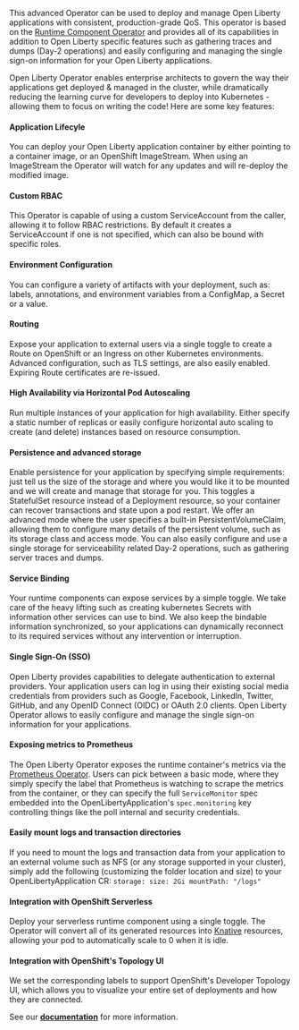 This advanced Operator can be used to deploy and manage Open Liberty applications with consistent, production-grade QoS. This operator is based on the [Runtime Component Operator](https://github.com/application-stacks/runtime-component-operator) and provides all of its capabilities in addition to Open Liberty specific features such as gathering traces and dumps (Day-2 operations) and easily configuring and managing the single sign-on information for your Open Liberty applications.

Open Liberty Operator enables enterprise architects to govern the way their applications get deployed & managed in the cluster, while dramatically reducing the learning curve for developers to deploy into Kubernetes - allowing them to focus on writing the code! Here are some key features:

#### Application Lifecyle
You can deploy your Open Liberty application container by either pointing to a container image, or an OpenShift ImageStream. When using an ImageStream the Operator will watch for any updates and will re-deploy the modified image.

#### Custom RBAC
This Operator is capable of using a custom ServiceAccount from the caller, allowing it to follow RBAC restrictions. By default it creates a ServiceAccount if one is not specified, which can also be bound with specific roles.

#### Environment Configuration
You can configure a variety of artifacts with your deployment, such as: labels, annotations, and environment variables from a ConfigMap, a Secret or a value.

#### Routing
Expose your application to external users via a single toggle to create a Route on OpenShift or an Ingress on other Kubernetes environments. Advanced configuration, such as TLS settings, are also easily enabled. Expiring Route certificates are re-issued.

#### High Availability via Horizontal Pod Autoscaling
Run multiple instances of your application for high availability. Either specify a static number of replicas or easily configure horizontal auto scaling to create (and delete) instances based on resource consumption.

#### Persistence and advanced storage
Enable persistence for your application by specifying simple requirements: just tell us the size of the storage and where you would like it to be mounted and we will create and manage that storage for you.
This toggles a StatefulSet resource instead of a Deployment resource, so your container can recover transactions and state upon a pod restart.
We offer an advanced mode where the user specifies a built-in PersistentVolumeClaim, allowing them to configure many details of the persistent volume, such as its storage class and access mode.
You can also easily configure and use a single storage for serviceability related Day-2 operations, such as gathering server traces and dumps.

#### Service Binding
Your runtime components can expose services by a simple toggle. We take care of the heavy lifting such as creating kubernetes Secrets with information other services can use to bind. We also keep the bindable information synchronized, so your applications can dynamically reconnect to its required services without any intervention or interruption.

#### Single Sign-On (SSO)
Open Liberty provides capabilities to delegate authentication to external providers. Your application users can log in using their existing social media credentials from providers such as Google, Facebook, LinkedIn, Twitter, GitHub, and any OpenID Connect (OIDC) or OAuth 2.0 clients. Open Liberty Operator allows to easily configure and manage the single sign-on information for your applications.

#### Exposing metrics to Prometheus
The Open Liberty Operator exposes the runtime container's metrics via the [Prometheus Operator](https://operatorhub.io/operator/prometheus).
Users can pick between a basic mode, where they simply specify the label that Prometheus is watching to scrape the metrics from the container, or they can specify the full `ServiceMonitor` spec embedded into the OpenLibertyApplication's `spec.monitoring` key controlling things like the poll internal and security credentials.

#### Easily mount logs and transaction directories
If you need to mount the logs and transaction data from your application to an external volume such as NFS (or any storage supported in your cluster), simply add the following (customizing the folder location and size) to your OpenLibertyApplication CR:
``` storage: size: 2Gi mountPath: "/logs" ```

#### Integration with OpenShift Serverless
Deploy your serverless runtime component using a single toggle.  The Operator will convert all of its generated resources into [Knative](https://knative.dev) resources, allowing your pod to automatically scale to 0 when it is idle.

#### Integration with OpenShift's Topology UI
We set the corresponding labels to support OpenShift's Developer Topology UI, which allows you to visualize your entire set of deployments and how they are connected.

See our [**documentation**](https://github.com/OpenLiberty/open-liberty-operator/tree/main/doc/) for more information.
